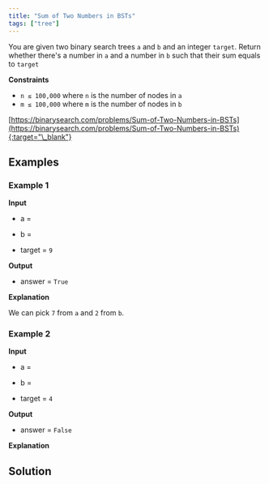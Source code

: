 ```yaml
---
title: "Sum of Two Numbers in BSTs"
tags: ["tree"]
---
```


You are given two binary search trees `a` and `b` and an integer `target`. Return whether there's a number in `a` and a number in `b` such that their sum equals to `target`

**Constraints**

- `n ≤ 100,000` where `n` is the number of nodes in `a`
- `m ≤ 100,000` where `m` is the number of nodes in `b`

[https://binarysearch.com/problems/Sum-of-Two-Numbers-in-BSTs](https://binarysearch.com/problems/Sum-of-Two-Numbers-in-BSTs){:target="\_blank"}

<script src="/assets/js/viz/viz.js"></script>
<script src="/assets/js/viz/lite.render.js"></script>

## Examples

### Example 1

**Input**

- a =

<div id="example1A" style="text-align: center"></div>
<script>
  var viz = new Viz();
  
  viz.renderSVGElement("digraph example1A { 0 [label = 5]; C0 [style = invis, width = 0, label = \"\"]; 1 [label = 3]; C1 [style = invis, width = 0, label = \"\"]; 2 [label = 7]; C2 [style = invis, width = 0, label = \"\"]; 0 -> 1; 0 -> C0 [style = invis]; 0 -> 2; {rank = same; 1 -> C0 -> 2 [style = invis]}; 1 -> L1 [style = invis]; 1 -> C1 [style = invis]; 1 -> R1 [style = invis]; {rank = same; L1 -> C1 -> R1 [style = invis]}; L1 [style = invis, width = 0, label = \"\"]; R1 [style = invis, width = 0, label = \"\"]; 2 -> L2 [style = invis]; 2 -> C2 [style = invis]; 2 -> R2 [style = invis]; {rank = same; L2 -> C2 -> R2 [style = invis]}; L2 [style = invis, width = 0, label = \"\"]; R2 [style = invis, width = 0, label = \"\"] }")
  .then(function(element) {
    document.getElementById("example1A").appendChild(element);
  })
  .catch(error => {
    viz = new Viz();
    console.error(error);
  });
</script>

- b =

<div id="example1B" style="text-align: center"></div>
<script>
  var viz = new Viz();
  
  viz.renderSVGElement("digraph example1B { 0 [label = 4]; C0 [style = invis, width = 0, label = \"\"]; 1 [label = 2]; C1 [style = invis, width = 0, label = \"\"]; 2 [label = 8]; C2 [style = invis, width = 0, label = \"\"]; 0 -> 1; 0 -> C0 [style = invis]; 0 -> 2; {rank = same; 1 -> C0 -> 2 [style = invis]}; 1 -> L1 [style = invis]; 1 -> C1 [style = invis]; 1 -> R1 [style = invis]; {rank = same; L1 -> C1 -> R1 [style = invis]}; L1 [style = invis, width = 0, label = \"\"]; R1 [style = invis, width = 0, label = \"\"]; 2 -> L2 [style = invis]; 2 -> C2 [style = invis]; 2 -> R2 [style = invis]; {rank = same; L2 -> C2 -> R2 [style = invis]}; L2 [style = invis, width = 0, label = \"\"]; R2 [style = invis, width = 0, label = \"\"] }")
  .then(function(element) {
    document.getElementById("example1B").appendChild(element);
  })
  .catch(error => {
    viz = new Viz();
    console.error(error);
  });
</script>

- target = `9`

**Output**

- answer = `True`

**Explanation**

We can pick `7` from `a` and `2` from `b`.

### Example 2

**Input**

- a =

<div id="example2A" style="text-align: center"></div>
<script>
  var viz = new Viz();
  
  viz.renderSVGElement("digraph example2A { 0 [label = 5]; C0 [style = invis, width = 0, label = \"\"]; 1 [label = 3]; C1 [style = invis, width = 0, label = \"\"]; 2 [label = 7]; C2 [style = invis, width = 0, label = \"\"]; 0 -> 1; 0 -> C0 [style = invis]; 0 -> 2; {rank = same; 1 -> C0 -> 2 [style = invis]}; 1 -> L1 [style = invis]; 1 -> C1 [style = invis]; 1 -> R1 [style = invis]; {rank = same; L1 -> C1 -> R1 [style = invis]}; L1 [style = invis, width = 0, label = \"\"]; R1 [style = invis, width = 0, label = \"\"]; 2 -> L2 [style = invis]; 2 -> C2 [style = invis]; 2 -> R2 [style = invis]; {rank = same; L2 -> C2 -> R2 [style = invis]}; L2 [style = invis, width = 0, label = \"\"]; R2 [style = invis, width = 0, label = \"\"] }")
  .then(function(element) {
    document.getElementById("example2A").appendChild(element);
  })
  .catch(error => {
    viz = new Viz();
    console.error(error);
  });
</script>

- b =

<div id="example2B" style="text-align: center"></div>
<script>
  var viz = new Viz();
  
  viz.renderSVGElement("digraph example2B { 0 [label = 4]; C0 [style = invis, width = 0, label = \"\"]; 1 [label = 2]; C1 [style = invis, width = 0, label = \"\"]; 2 [label = 8]; C2 [style = invis, width = 0, label = \"\"]; 0 -> 1; 0 -> C0 [style = invis]; 0 -> 2; {rank = same; 1 -> C0 -> 2 [style = invis]}; 1 -> L1 [style = invis]; 1 -> C1 [style = invis]; 1 -> R1 [style = invis]; {rank = same; L1 -> C1 -> R1 [style = invis]}; L1 [style = invis, width = 0, label = \"\"]; R1 [style = invis, width = 0, label = \"\"]; 2 -> L2 [style = invis]; 2 -> C2 [style = invis]; 2 -> R2 [style = invis]; {rank = same; L2 -> C2 -> R2 [style = invis]}; L2 [style = invis, width = 0, label = \"\"]; R2 [style = invis, width = 0, label = \"\"] }")
  .then(function(element) {
    document.getElementById("example2B").appendChild(element);
  })
  .catch(error => {
    viz = new Viz();
    console.error(error);
  });
</script>

- target = `4`

**Output**

- answer = `False`

**Explanation**

## Solution

<script src="https://gist.github.com/yaeba/16da7be5123724fcf6eccc25581cef5a.js?file=Sum-of-Two-Numbers-in-BSTs.cpp"></script>
